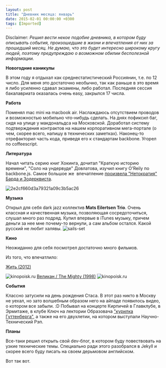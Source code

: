 ```yaml
---
layout: post
title: "Дневник месяца: январь"
date: 2015-02-01 00:00:00 +0300
tags: [Imported]
---
```


Disclaimer:
_Решил вести некое подобие дневника, в котором буду описывать события, произошедшие в жизни и впечатления от них за прошедший месяц. Не думаю, что это будет интересно широкому кругу людей, поэтому предупреждаю о возможном обилии бесполезной информации._

**Новогодние каникулы**

В этом году я отдыхал как среднестатистический Россиянин, т.е. по 12 число. Для меня это достаточно необычно, так как раньше в это время я либо усиленно сдавал экзамены, либо работал. Последняя сессия бакалавриата оказалась очень easy, закрылся 17 числа.

**Работа**

Поменял mac mini на macbook air. Наслаждаюсь отсутствием проводов и возможностью мобильно что-нибудь сделать. На днях пофиксил баг, сидя на улице у макдональдса на Московской. Доработал систему подтверждения контрактов на нашем корпоративном мега-портале (о чем, скорее всего, напишу в технических заметках). Наконец-то отрефакторил часть кода, приведя его к стандартам backbone. Угорел по coffeescript.

**Литература**

Начал читать серию книг Хокинга, дочитал "Краткую историю времени", "Соло на ундервуде" Довлатова, изучил книгу O'Reily по backbone.js. Самое большое же  впечатление [произвела "Нетократия" Барда и Зодерквиста](https://www.facebook.com/photo.php?fbid=10203506560041545&set=a.1016102159727.2002697.1140289406&type=1&theater).

![2e2cf660d3a79321a09c3b5ac26](https://vlaim.s3.amazonaws.com/uploads/2015/02/2e2cf660d3a79321a09c3b5ac26.jpg)

**Музыка**

Открыл для себя dark jazz коллектив **Mats Eilertsen Trio**. Очень классная и качественная музыка, позволяющая сосредоточиться, слушал много раз подряд. Купил впервые в iTunes музыку, причем деньги за нее мне почему-то вернули, а сам альбом остался. Какой русский не любит халявы.
![sails-set](https://vlaim.s3.amazonaws.com/uploads/2015/01/sails-set-300x300.jpg)

**Кино**

Неожиданно для себя посмотрел достаточно много фильмов.

Из того, что впечатлило:

[Жить (2012)](http://www.kinopoisk.ru/film/645910/)

![kinopoisk.ru](https://vlaim.s3.amazonaws.com/uploads/2015/01/kinopoisk.ru-Zhit-1951589-1024x548.jpg) [Великан / The Mighty (1998)](http://www.kinopoisk.ru/film/4384/) ![kinopoisk.ru](https://vlaim.s3.amazonaws.com/uploads/2015/02/kinopoisk.ru-The-Mighty-1378028.jpg)

**События**

Классно затусили на день рождения Стаса. В этот раз никто в Москву не уехал, но зато волшебным образом него на айпаде появилось видео, о котором все забыли. :D Побывал на концерте Кирпичей в Главклубе, в Эрмитаже, в клубе Ключ на лектории Образовача ["курилка Гуттенберга"](https://vk.com/kurilka.kl10tch), а также на его двухлетии, на котором выступали Научно-Технический Рэп.

**Планы**

Все-таки решил открыть свой dev-блог, в котором буду повествовать на узкие технические темы. Специально ради этого разобрался в Jekyll и скорее всего буду писать на своем дерьмовом английском.

Вот так вот.